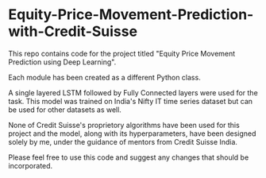 # Equity-Price-Movement-Prediction-with-Credit-Suisse

This repo contains code for the project titled "Equity Price Movement Prediction using Deep Learning".

Each module has been created as a different Python class. 

A single layered LSTM followed by Fully Connected layers were used for the task. This model was trained on India's Nifty IT time series dataset but can be used for other datasets as well.

None of Credit Suisse's proprietory algorithms have been used for this project and the model, along with its hyperparameters, have been designed solely by me, under the guidance of mentors from Credit Suisse India.

Please feel free to use this code and suggest any changes that should be incorporated.
